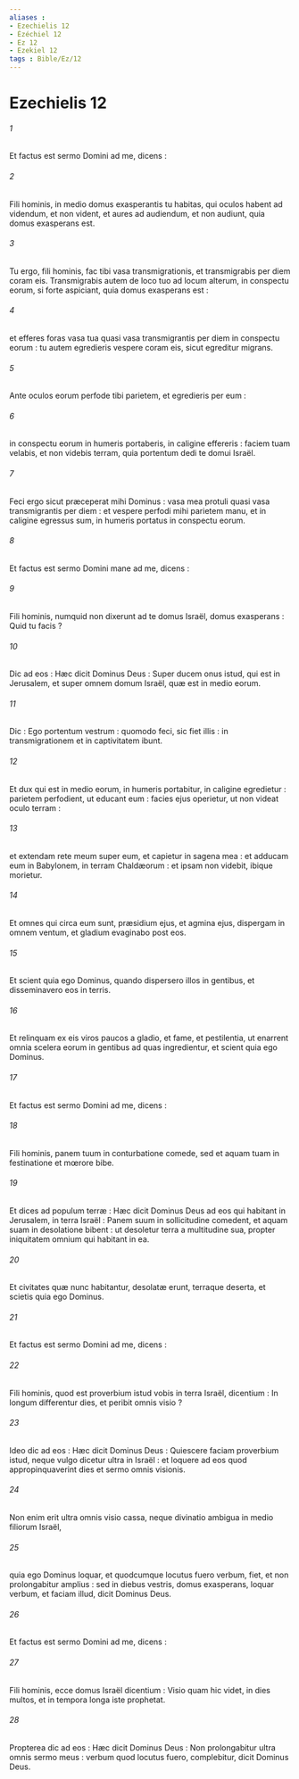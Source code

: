 ```yaml
---
aliases : 
- Ezechielis 12
- Ézéchiel 12
- Ez 12
- Ezekiel 12
tags : Bible/Ez/12
---
```


# Ezechielis 12

###### 1
Et factus est sermo Domini ad me, dicens :
###### 2
Fili hominis, in medio domus exasperantis tu habitas, qui oculos habent ad videndum, et non vident, et aures ad audiendum, et non audiunt, quia domus exasperans est.
###### 3
Tu ergo, fili hominis, fac tibi vasa transmigrationis, et transmigrabis per diem coram eis. Transmigrabis autem de loco tuo ad locum alterum, in conspectu eorum, si forte aspiciant, quia domus exasperans est :
###### 4
et efferes foras vasa tua quasi vasa transmigrantis per diem in conspectu eorum : tu autem egredieris vespere coram eis, sicut egreditur migrans.
###### 5
Ante oculos eorum perfode tibi parietem, et egredieris per eum :
###### 6
in conspectu eorum in humeris portaberis, in caligine effereris : faciem tuam velabis, et non videbis terram, quia portentum dedi te domui Israël.
###### 7
Feci ergo sicut præceperat mihi Dominus : vasa mea protuli quasi vasa transmigrantis per diem : et vespere perfodi mihi parietem manu, et in caligine egressus sum, in humeris portatus in conspectu eorum.
###### 8
Et factus est sermo Domini mane ad me, dicens :
###### 9
Fili hominis, numquid non dixerunt ad te domus Israël, domus exasperans : Quid tu facis ?
###### 10
Dic ad eos : Hæc dicit Dominus Deus : Super ducem onus istud, qui est in Jerusalem, et super omnem domum Israël, quæ est in medio eorum.
###### 11
Dic : Ego portentum vestrum : quomodo feci, sic fiet illis : in transmigrationem et in captivitatem ibunt.
###### 12
Et dux qui est in medio eorum, in humeris portabitur, in caligine egredietur : parietem perfodient, ut educant eum : facies ejus operietur, ut non videat oculo terram :
###### 13
et extendam rete meum super eum, et capietur in sagena mea : et adducam eum in Babylonem, in terram Chaldæorum : et ipsam non videbit, ibique morietur.
###### 14
Et omnes qui circa eum sunt, præsidium ejus, et agmina ejus, dispergam in omnem ventum, et gladium evaginabo post eos.
###### 15
Et scient quia ego Dominus, quando dispersero illos in gentibus, et disseminavero eos in terris.
###### 16
Et relinquam ex eis viros paucos a gladio, et fame, et pestilentia, ut enarrent omnia scelera eorum in gentibus ad quas ingredientur, et scient quia ego Dominus.
###### 17
Et factus est sermo Domini ad me, dicens :
###### 18
Fili hominis, panem tuum in conturbatione comede, sed et aquam tuam in festinatione et mœrore bibe.
###### 19
Et dices ad populum terræ : Hæc dicit Dominus Deus ad eos qui habitant in Jerusalem, in terra Israël : Panem suum in sollicitudine comedent, et aquam suam in desolatione bibent : ut desoletur terra a multitudine sua, propter iniquitatem omnium qui habitant in ea.
###### 20
Et civitates quæ nunc habitantur, desolatæ erunt, terraque deserta, et scietis quia ego Dominus.
###### 21
Et factus est sermo Domini ad me, dicens :
###### 22
Fili hominis, quod est proverbium istud vobis in terra Israël, dicentium : In longum differentur dies, et peribit omnis visio ?
###### 23
Ideo dic ad eos : Hæc dicit Dominus Deus : Quiescere faciam proverbium istud, neque vulgo dicetur ultra in Israël : et loquere ad eos quod appropinquaverint dies et sermo omnis visionis.
###### 24
Non enim erit ultra omnis visio cassa, neque divinatio ambigua in medio filiorum Israël,
###### 25
quia ego Dominus loquar, et quodcumque locutus fuero verbum, fiet, et non prolongabitur amplius : sed in diebus vestris, domus exasperans, loquar verbum, et faciam illud, dicit Dominus Deus.
###### 26
Et factus est sermo Domini ad me, dicens :
###### 27
Fili hominis, ecce domus Israël dicentium : Visio quam hic videt, in dies multos, et in tempora longa iste prophetat.
###### 28
Propterea dic ad eos : Hæc dicit Dominus Deus : Non prolongabitur ultra omnis sermo meus : verbum quod locutus fuero, complebitur, dicit Dominus Deus.
